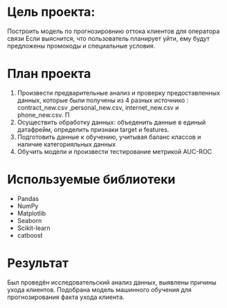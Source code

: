 # Цель проекта:
Построить модель по прогнозировнию оттока клиентов для оператора связи 
Если выяснится, что пользователь планирует уйти, ему будут предложены промокоды и специальные условия. 

# План проекта
1.   Произвести предварительные анализ и проверку предоставленных данных, которые были получены из 4 разных источнико : contract_new.csv ,personal_new.csv, internet_new.csv  и phone_new.csv. П
2.   Осуществить обработку данных: объеденить данные в единый датафрейм, определить признаки target и features.
3. Подготовить данные к обучению, учитывая баланс классов и наличие категорияльных данных
4. Обучить модели и произвести тестирование метрикой AUC-ROC

# Используемые библиотеки
- Pandas
- NumPy
- Matplotlib
- Seaborn
- Scikit-learn
- catboost

# Результат
Был проведён исследовательский анализ данных, выявлены причины ухода клиентов.
Подобрана модель машинного обучения для прогнозирования факта ухода клиента.
